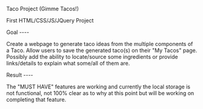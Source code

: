 Taco Project (Gimme Tacos!)

First HTML/CSS/JS/JQuery Project


Goal ----

Create a webpage to generate taco ideas from the multiple components of a Taco. Allow users to save the generated taco(s) on their "My Tacos" page. Possibly add the ability to locate/source some ingredients or provide links/details to explain what some/all of them are.



Result ----

The "MUST HAVE" features are working and currently the local storage is not functional, not 100% clear as to why at this point but will be working on completing that feature.
